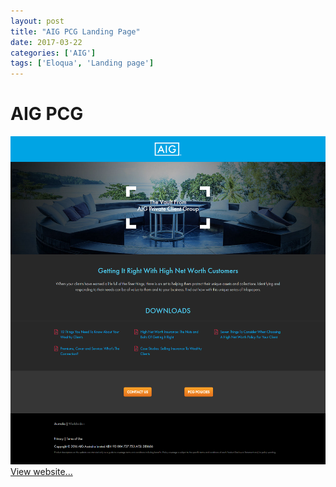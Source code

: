 ```yaml
---
layout: post
title: "AIG PCG Landing Page"
date: 2017-03-22
categories: ['AIG']
tags: ['Eloqua', 'Landing page']
---
```


# AIG PCG
![AIG PCG](https://raw.githubusercontent.com/gbjack/AIG-PCG/master/images/preview.png)  
[View website...](https://goo.gl/9mV7sw)
